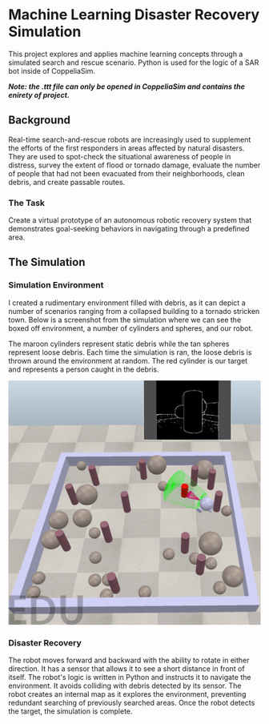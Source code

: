 # Machine Learning Disaster Recovery Simulation
This project explores and applies machine learning concepts through a simulated search and rescue scenario. Python is used for the logic of a SAR bot inside of CoppeliaSim.

***Note: the .ttt file can only be opened in CoppeliaSim and contains the enirety of project.***

## Background
Real-time search-and-rescue robots are increasingly used to supplement the efforts of the first responders in areas affected by natural disasters. 
They are used to spot-check the situational awareness of people in distress, survey the extent of flood or tornado damage, evaluate the number of people that had not been evacuated from their neighborhoods, clean debris, and create passable routes.
### The Task
Create a virtual prototype of an autonomous robotic recovery system that demonstrates goal-seeking behaviors in navigating through a predefined area.

## The Simulation
### Simulation Environment
I created a rudimentary environment filled with debris, as it can depict a number of scenarios ranging from a collapsed building to a tornado stricken town.
Below is a screenshot from the simulation where we can see the boxed off environment, a number of cylinders and spheres, and our robot. 


The maroon cylinders represent static debris while the tan spheres represent loose debris. Each time the simulation is ran, the loose debris is thrown around the environment at random.
The red cylinder is our target and represents a person caught in the debris.


![simulation screenshot](https://github.com/Teeko98/machine-learning-disaster-recovery-simulation/blob/main/simulation-screenshot.png)

### Disaster Recovery
The robot moves forward and backward with the ability to rotate in either direction. It has a sensor that allows it to see a short distance in front of itself. 
The robot's logic is written in Python and instructs it to navigate the environment. It avoids colliding with debris detected by its sensor.
The robot creates an internal map as it explores the environment, preventing redundant searching of previously searched areas.
Once the robot detects the target, the simulation is complete.
